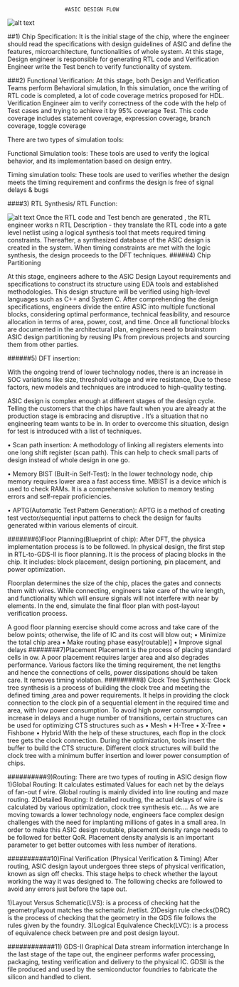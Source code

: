                       #ASIC DESIGN FLOW



![alt text](C:\Users\HP\Downloads\Picture4.png)
 

##1)	Chip Specification:
It is the initial stage of the chip, where the engineer should read the specifications with design guidelines of ASIC and define the features, microarchitecture, functionalities of  whole system.
At this stage, Design engineer is responsible for generating RTL code and Verification Engineer write the Test bench to verify functionality of system.

###2)	 Functional Verification:
At this stage, both Design and Verification Teams perform Behavioral simulation, In this simulation, once the writing of RTL code is completed, a lot of code coverage metrics proposed for HDL. Verification Engineer aim to verify correctness of the code with the help of Test cases and trying to achieve it by 95% coverage Test. This code coverage includes statement coverage, expression coverage, branch coverage, toggle coverage

There are two types of simulation tools:

Functional Simulation tools: These tools are used to verify the logical behavior, and its implementation based on design entry.

Timing simulation tools: These tools are used to verifies whether the design meets the timing requirement and confirms the design is free of signal delays & bugs

####3)	RTL Synthesis/ RTL Function:

 ![alt text](C:\Users\HP\OneDrive\Pictures\Picture2.png)
Once the RTL code and Test bench are generated , the RTL engineer works n RTL Description -  they translate the RTL code into a gate level  netlist using  a logical synthesis tool  that meets required timing constraints. Thereafter, a synthesized database of the ASIC design is created in the system. When timing constraints are met with the logic synthesis, the design proceeds to the DFT techniques.
#####4)	Chip Partitioning

At this stage, engineers adhere to the ASIC Design Layout requirements and specifications to construct its structure using EDA tools and established methodologies. This design structure will be verified using high-level languages such as C++ and System C.
After comprehending the design specifications, engineers divide the entire ASIC into multiple functional blocks, considering optimal performance, technical feasibility, and resource allocation in terms of area, power, cost, and time. Once all functional blocks are documented in the architectural plan, engineers need to brainstorm ASIC design partitioning by reusing IPs from previous projects and sourcing them from other parties.


######5)	DFT insertion:

With the ongoing trend of lower technology nodes, there is an increase in SOC variations like size, threshold voltage and wire resistance, Due to these factors, new models and techniques are introduced to high-quality testing.

ASIC design is complex enough at different stages of the design cycle. Telling the customers that the chips have fault when you are already at the production stage is embracing and disruptive . It’s a situation that no engineering team wants to be in. In order to overcome this situation, design for test is introduced with a list of techniques.

•	Scan path insertion: A methodology of linking all registers elements into one long shift register (scan path). This can help to check small parts of design instead of whole design in one go.

•	Memory BIST (Built-in Self-Test):  In the lower technology node, chip memory requires lower area a fast access time. MBIST is a device which is used to check RAMs. It is a comprehensive solution to memory testing errors and self-repair proficiencies.

•	APTG(Automatic Test Pattern Generation): APTG is a method of creating test vector/sequential input patterns to check the design for faults generated within various elements of circuit.

#######6)Floor Planning(Blueprint of chip):
 After DFT, the physica implementation process is to be followed. In physical design, the first step in  RTL-to-GDS-II is floor planning. It is the process of placing blocks in the chip. It includes: block placement, design portioning, pin placement, and power optimization.

Floorplan determines the size of the chip, places the gates and connects them with wires. While connecting, engineers take care of the wire length, and functionality which will ensure signals will not interfere with	near by elements. In the end, simulate the final floor plan with post-layout verification process.

A good floor planning exercise should come across and take care of the below points; otherwise, the life of IC and its cost will blow out;
•	Minimize the total chip area
•	Make routing phase easy(routable)]
•	Improve signal delays
########7)Placement
Placement is the process of placing standard cells in ow. A poor placement requires larger area and also degrades performance. Various factors like the timing requirement, the net lengths and hence the connections of cells, power dissipations should be taken care. It removes timing violation.
#########8) Clock Tree Synthesis:
Clock tree synthesis is a process of building the clock tree and meeting the defined timing ,area and power requirements. It helps in providing the clock connection to the clock pin of a sequential element in the required time and area, with low power consumption.
To avoid high power consumption, increase in delays and a huge number of transitions, certain structures can be used for optimizing CTS structures such as 
•	Mesh
•	H-Tree
•	X-Tree
•	Fishbone
•	Hybrid
With the help of these structures, each flop in the clock tree gets the clock connection. During the optimization, tools insert the buffer to build the CTS structure. Different clock structures will build the clock tree with a minimum buffer insertion and lower power consumption of chips.

##########9)Routing:
There are two  types of routing in ASIC design flow
1)Global Routing: It calculates estimated Values for each net by the delays of fan-out f wire. Global routing is mainly divided into line routing and maze routing.
2)Detailed Routing: It detailed routing, the actual delays of wire is calculated by various optimization, clock tree synthesis etc….
As we are moving towards a lower technology node, engineers face complex design challenges with the need for implanting millions of gates in a small area. In order to make this ASIC design routable, placement density range needs to be followed for better QoR. Placement density analysis is an important parameter to get better outcomes with less number of iterations.

###########10)Final Verification (Physical Verification & Timing)
After routing, ASIC design layout undergoes three steps of physical verification, known as sign off checks. This stage helps to check whether  the layout working the way it was designed to. The following  checks are followed to avoid any errors just before the tape out.

1)Layout Versus Schematic(LVS): is a process of checking hat the geometry/layout matches the schematic /netlist.
2)Design rule checks(DRC)  is the process of checking that the geometry in the GDS file follows the rules given by the foundry.
3)Logical Equivalence Check(LVC): is a process of equivalence check between pre and post design layout.

############11) GDS-II Graphical Data stream information interchange
In the last stage of the tape out, the engineer performs wafer processing, packaging, testing verification and delivery to the physical IC. GDSII is the file produced and used by the semiconductor foundries to fabricate the silicon and handled to client.





      





